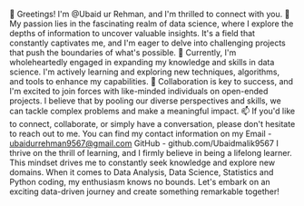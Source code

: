 👋 Greetings! I'm @Ubaid ur Rehman, and I'm thrilled to connect with you.
👀 My passion lies in the fascinating realm of data science, where I explore the depths of information to uncover valuable insights. 
It's a field that constantly captivates me, and I'm eager to delve into challenging projects that push the boundaries of what's possible.
🌱 Currently, I'm wholeheartedly engaged in expanding my knowledge and skills in data science. I'm actively learning and exploring new techniques,
algorithms, and tools to enhance my capabilities.
💞️ Collaboration is key to success, and I'm excited to join forces with like-minded individuals on open-ended projects. I believe that by pooling 
our diverse perspectives and skills, we can tackle complex problems and make a meaningful impact.
📫 If you'd like to connect, collaborate, or simply have a conversation, please don't hesitate to reach out to me.
You can find my contact information on my Email - ubaidurrehman9567@gmail.com
GitHub - github.com/Ubaidmalik9567
I thrive on the thrill of learning, and I firmly believe in being a lifelong learner. This mindset drives me to constantly seek knowledge and explore new domains.
When it comes to Data Analysis, Data Science, Statistics and Python coding, my enthusiasm knows no bounds. Let's embark on an exciting data-driven journey and
create something remarkable together!
